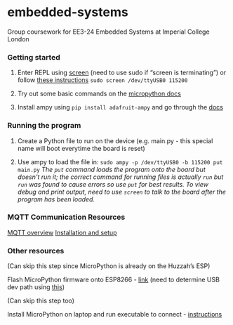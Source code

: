 # embedded-systems
Group coursework for EE3-24 Embedded Systems at Imperial College London

### Getting started

1. Enter REPL using [screen](https://micropython.org/resources/docs/en/latest/wipy/wipy/tutorial/repl.html) (need to use sudo if “screen is terminating”) or follow [these instructions](https://learn.adafruit.com/micropython-basics-how-to-load-micropython-on-a-board/serial-terminal?view=all#serial-terminal)
`sudo screen /dev/ttyUSB0 115200`

2. Try out some basic commands on the [micropython docs](https://docs.micropython.org/en/latest/esp8266/esp8266/quickref.html)

3. Install ampy using `pip install adafruit-ampy` and go through the [docs](https://learn.adafruit.com/micropython-basics-load-files-and-run-code/overview)

### Running the program

1. Create a Python file to run on the device (e.g. main.py - this special name will boot everytime the board is reset)

2. Use ampy to load the file in:
`sudo ampy -p /dev/ttyUSB0 -b 115200 put main.py`
*The `put` command loads the program onto the board but doesn't run it; the correct command for running files is actually `run` but `run` was found to cause errors so use `put` for best results. To view debug and print output, need to use `screen` to talk to the board after the program has been loaded.*

### MQTT Communication Resources
[MQTT overview](http://www.hivemq.com/blog/mqtt-essentials-part-3-client-broker-connection-establishment)
[Installation and setup](http://www.switchdoc.com/2016/02/tutorial-installing-and-testing-mosquitto-mqtt-on-raspberry-pi/)

### Other resources

(Can skip this step since MicroPython is already on the Huzzah’s ESP) 

Flash MicroPython firmware onto ESP8266 - [link](https://docs.micropython.org/en/latest/esp8266/esp8266/tutorial/intro.html) (need to determine USB dev path using [this](http://unix.stackexchange.com/questions/144029/command-to-determine-ports-of-a-device-like-dev-ttyusb0))

(Can skip this step too)

Install MicroPython on laptop and run executable to connect - [instructions](http://unix.stackexchange.com/questions/144029/command-to-determine-ports-of-a-device-like-dev-ttyusb0)
